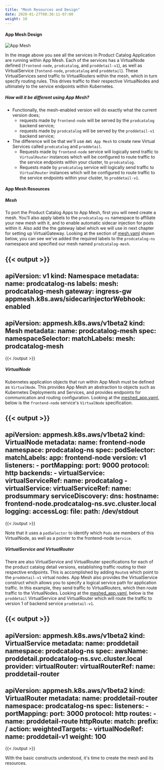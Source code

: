 ```yaml
---
title: "Mesh Resources and Design"
date: 2020-01-27T08:30:11-07:00
weight: 10
---
```


#### App Mesh Design
![App Mesh](/images/app_mesh_fargate/meshify.png)

In the image above you see all the services in Product Catalog Application are running within App Mesh. 
Each of the services  has a VirtualNode defined (`frontend-node`, `prodcatalog`, and `proddetail-v1`), as well as VirtualService (`fontend-node`, `prodcatalog` and `proddetail`). 
These VirtualServices send traffic to VirtualRouters within the mesh, which in turn specify routing rules. 
This drives traffic to their respective VirtualNodes and ultimately to the service endpoints within Kubernetes. 

##### How will it be different using App Mesh?

* Functionally, the mesh-enabled version will do exactly what the current version does; 
    * requests made by `frontend-node` will be served by the `prodcatalog` backend service; 
    * requests made by `prodcatalog` will be served by the `proddetail-v1` backend service;   
* The difference will be that we'll use `AWS App Mesh` to create new Virtual Services called `prodcatalog` and `proddetail`.
    * Requests made by `frontend-node` service will logically send traffic to `VirtualRouter` instances which will be configured to route traffic to the service endpoints within your cluster, to `prodcatalog`.
    * Requests made by `prodcatalog` service will logically send traffic to `VirtualRouter` instances which will be configured to route traffic to the service endpoints within your cluster, to `proddetail-v1`.

#### App Mesh Resources

##### Mesh
To port the Product Catalog Apps to App Mesh, first you will need create a mesh. 
You'll also apply labels to the `prodcatalog-ns` namespace to affiliate your new mesh with it, and to enable automatic sidecar injection for pods within it. 
Also add the the gateway label which we will use in next chapter for setting up VirtualGateway.
Looking at the section of [mesh.yaml](https://github.com/aws-containers/eks-app-mesh-polyglot-demo/blob/master/deployment/mesh.yaml) shown below, you can see we've added the required labels to the `prodcatalog-ns` namespace and specified our mesh named `prodcatalog-mesh`.

{{< output >}}
---
apiVersion: v1
kind: Namespace
metadata:
  name: prodcatalog-ns
  labels:
    mesh: prodcatalog-mesh
    gateway: ingress-gw
    appmesh.k8s.aws/sidecarInjectorWebhook: enabled
---
apiVersion: appmesh.k8s.aws/v1beta2
kind: Mesh
metadata:
  name: prodcatalog-mesh
spec:
  namespaceSelector:
    matchLabels:
      mesh: prodcatalog-mesh
---
{{< /output >}}

##### VirtualNode
Kubernetes application objects that run within App Mesh must be defined as `VirtualNode`. This provides App Mesh an abstraction to objects such as Kubernetes Deployments and Services, and provides endpoints for communication and routing configuration.
Looking at the [meshed_app.yaml](https://github.com/aws-containers/eks-app-mesh-polyglot-demo/blob/master/deployment/meshed_app.yaml), below is the `frontend-node` service's `VirtualNode` specification.

{{< output >}}
---
apiVersion: appmesh.k8s.aws/v1beta2
kind: VirtualNode
metadata:
  name: frontend-node
  namespace: prodcatalog-ns
spec:
  podSelector:
    matchLabels:
      app: frontend-node
      version: v1
  listeners:
    - portMapping:
        port: 9000
        protocol: http
  backends:
    - virtualService:
        virtualServiceRef:
          name: prodcatalog
    - virtualService:
        virtualServiceRef:
          name: prodsummary
  serviceDiscovery:
    dns:
      hostname: frontend-node.prodcatalog-ns.svc.cluster.local
  logging:
    accessLog:
      file:
        path: /dev/stdout
---
{{< /output >}}

Note that it uses a `podSelector` to identify which `Pods` are members of this VirtualNode, as well as a pointer to the frontend-node `Service`.

##### VirtualService and VirtualRouter
There are also VirtualService and VirtualRouter specifications for each of the product catalog detail versions, establishing traffic routing to their respective endpoints. This is accomplished by adding `Route`s which point to the `proddetail-v1` virtual nodes.
App Mesh also provides the VirtualService construct which allows you to specify a logical service path for application traffic. In this example, they send traffic to VirtualRouters, which then route traffic to the VirtualNodes.
Looking at the [meshed_app.yaml](https://github.com/aws-containers/eks-app-mesh-polyglot-demo/blob/master/deployment/meshed_app.yaml), below is the `proddetail` VirtualService and VirtualRouter which will route the traffic to version 1 of backend service `proddetail-v1`. 

{{< output >}}
---
apiVersion: appmesh.k8s.aws/v1beta2
kind: VirtualService
metadata:
  name: proddetail
  namespace: prodcatalog-ns
spec:
  awsName: proddetail.prodcatalog-ns.svc.cluster.local
  provider:
    virtualRouter:
      virtualRouterRef:
        name: proddetail-router
---
apiVersion: appmesh.k8s.aws/v1beta2
kind: VirtualRouter
metadata:
  name: proddetail-router
  namespace: prodcatalog-ns
spec:
  listeners:
    - portMapping:
        port: 3000
        protocol: http
  routes:
    - name: proddetail-route
      httpRoute:
        match:
          prefix: /
        action:
          weightedTargets:
            - virtualNodeRef:
                name: proddetail-v1
              weight: 100
---
{{< /output >}}

With the basic constructs understood, it's time to create the mesh and its resources.
